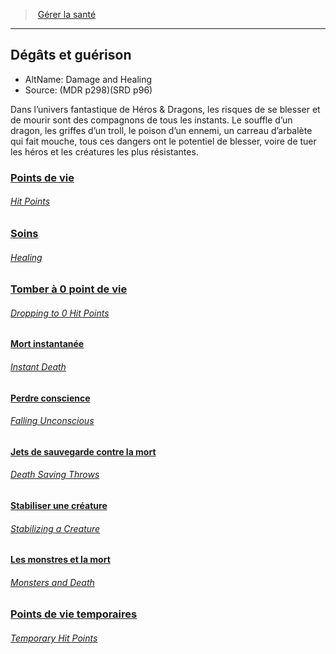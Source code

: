 ﻿---
!Items
Name: 'Dégâts et guérison '
AltName: Damage and Healing
Source: (MDR p298)(SRD p96)
Id: damage_healing_hd.md#dégâts-et-guérison-
RootId: damage_healing_hd.md
ParentLink: manage_health_hd.md
ParentName: Gérer la santé
NameLevel: 2
Attributes: {}
AttributesDictionary: >+
  {}

---
>  [Gérer la santé](hd_manage_health.md)

---


## Dégâts et guérison 

- AltName: Damage and Healing
- Source: (MDR p298)(SRD p96)

Dans l’univers fantastique de Héros & Dragons, les risques de se blesser et de mourir sont des compagnons de tous les instants. Le souffle d’un dragon, les griffes d’un troll, le poison d’un ennemi, un carreau d’arbalète qui fait mouche, tous ces dangers ont le potentiel de blesser, voire de tuer les héros et les créatures les plus résistantes.



### [Points de vie](hd_damage_healing_points_de_vie.md)

###### _[Hit Points](hd_damage_healing_points_de_vie.md)_



### [Soins](hd_damage_healing_soins.md)

###### _[Healing](hd_damage_healing_soins.md)_



### [Tomber à 0 point de vie](hd_damage_healing_tomber_a_0_point_de_vie.md)

###### _[Dropping to 0 Hit Points](hd_damage_healing_tomber_a_0_point_de_vie.md)_



#### [Mort instantanée](hd_damage_healing_mort_instantanee.md)

###### _[Instant Death](hd_damage_healing_mort_instantanee.md)_



#### [Perdre conscience](hd_damage_healing_perdre_conscience.md)

###### _[Falling Unconscious](hd_damage_healing_perdre_conscience.md)_



#### [Jets de sauvegarde contre la mort](hd_damage_healing_jets_de_sauvegarde_contre_la_mort.md)

###### _[Death Saving Throws](hd_damage_healing_jets_de_sauvegarde_contre_la_mort.md)_



#### [Stabiliser une créature](hd_damage_healing_stabiliser_une_creature.md)

###### _[Stabilizing a Creature](hd_damage_healing_stabiliser_une_creature.md)_



#### [Les monstres et la mort](hd_damage_healing_les_monstres_et_la_mort.md)

###### _[Monsters and Death](hd_damage_healing_les_monstres_et_la_mort.md)_



### [Points de vie temporaires](hd_damage_healing_points_de_vie_temporaires.md)

###### _[Temporary Hit Points](hd_damage_healing_points_de_vie_temporaires.md)_

